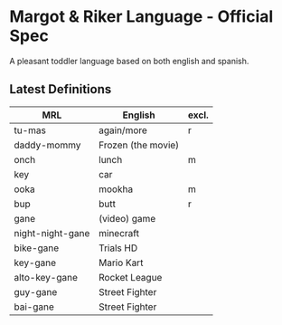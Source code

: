 # Margot &amp; Riker Language - Official Spec
A pleasant toddler language based on both english and spanish.

## Latest Definitions

| MRL | English | excl. |
|---|---|---|
| tu-mas | again/more | r |
| daddy-mommy | Frozen (the movie) ||
| onch | lunch | m |
| key | car ||
| ooka | mookha | m |
| bup | butt | r |
| gane | (video) game ||
| night-night-gane | minecraft ||
| bike-gane | Trials HD ||
| key-gane | Mario Kart ||
| alto-key-gane | Rocket League ||
| guy-gane | Street Fighter ||
| bai-gane | Street Fighter ||
